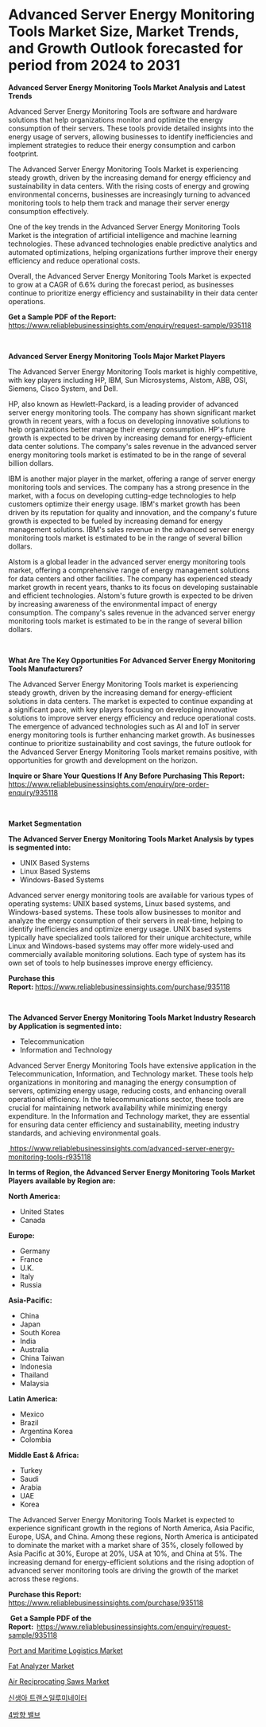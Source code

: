 <p><h1>Advanced Server Energy Monitoring Tools Market Size, Market Trends, and Growth Outlook forecasted for period from 2024 to 2031</h1></p><p><strong>Advanced Server Energy Monitoring Tools Market Analysis and Latest Trends</strong></p>
<p><p>Advanced Server Energy Monitoring Tools are software and hardware solutions that help organizations monitor and optimize the energy consumption of their servers. These tools provide detailed insights into the energy usage of servers, allowing businesses to identify inefficiencies and implement strategies to reduce their energy consumption and carbon footprint.</p><p>The Advanced Server Energy Monitoring Tools Market is experiencing steady growth, driven by the increasing demand for energy efficiency and sustainability in data centers. With the rising costs of energy and growing environmental concerns, businesses are increasingly turning to advanced monitoring tools to help them track and manage their server energy consumption effectively.</p><p>One of the key trends in the Advanced Server Energy Monitoring Tools Market is the integration of artificial intelligence and machine learning technologies. These advanced technologies enable predictive analytics and automated optimizations, helping organizations further improve their energy efficiency and reduce operational costs.</p><p>Overall, the Advanced Server Energy Monitoring Tools Market is expected to grow at a CAGR of 6.6% during the forecast period, as businesses continue to prioritize energy efficiency and sustainability in their data center operations.</p></p>
<p><strong>Get a Sample PDF of the Report:&nbsp;</strong> <a href="https://www.reliablebusinessinsights.com/enquiry/request-sample/935118">https://www.reliablebusinessinsights.com/enquiry/request-sample/935118</a></p>
<p>&nbsp;</p>
<p><strong>Advanced Server Energy Monitoring Tools Major Market Players</strong></p>
<p><p>The Advanced Server Energy Monitoring Tools market is highly competitive, with key players including HP, IBM, Sun Microsystems, Alstom, ABB, OSI, Siemens, Cisco System, and Dell. </p><p>HP, also known as Hewlett-Packard, is a leading provider of advanced server energy monitoring tools. The company has shown significant market growth in recent years, with a focus on developing innovative solutions to help organizations better manage their energy consumption. HP's future growth is expected to be driven by increasing demand for energy-efficient data center solutions. The company's sales revenue in the advanced server energy monitoring tools market is estimated to be in the range of several billion dollars.</p><p>IBM is another major player in the market, offering a range of server energy monitoring tools and services. The company has a strong presence in the market, with a focus on developing cutting-edge technologies to help customers optimize their energy usage. IBM's market growth has been driven by its reputation for quality and innovation, and the company's future growth is expected to be fueled by increasing demand for energy management solutions. IBM's sales revenue in the advanced server energy monitoring tools market is estimated to be in the range of several billion dollars.</p><p>Alstom is a global leader in the advanced server energy monitoring tools market, offering a comprehensive range of energy management solutions for data centers and other facilities. The company has experienced steady market growth in recent years, thanks to its focus on developing sustainable and efficient technologies. Alstom's future growth is expected to be driven by increasing awareness of the environmental impact of energy consumption. The company's sales revenue in the advanced server energy monitoring tools market is estimated to be in the range of several billion dollars.</p></p>
<p>&nbsp;</p>
<p><strong>What Are The Key Opportunities For Advanced Server Energy Monitoring Tools Manufacturers?</strong></p>
<p><p>The Advanced Server Energy Monitoring Tools market is experiencing steady growth, driven by the increasing demand for energy-efficient solutions in data centers. The market is expected to continue expanding at a significant pace, with key players focusing on developing innovative solutions to improve server energy efficiency and reduce operational costs. The emergence of advanced technologies such as AI and IoT in server energy monitoring tools is further enhancing market growth. As businesses continue to prioritize sustainability and cost savings, the future outlook for the Advanced Server Energy Monitoring Tools market remains positive, with opportunities for growth and development on the horizon.</p></p>
<p><strong>Inquire or Share Your Questions If Any Before Purchasing This Report:</strong> <a href="https://www.reliablebusinessinsights.com/enquiry/pre-order-enquiry/935118">https://www.reliablebusinessinsights.com/enquiry/pre-order-enquiry/935118</a></p>
<p>&nbsp;</p>
<p><strong>Market Segmentation</strong></p>
<p><strong>The Advanced Server Energy Monitoring Tools Market Analysis by types is segmented into:</strong></p>
<p><ul><li>UNIX Based Systems</li><li>Linux Based Systems</li><li>Windows-Based Systems</li></ul></p>
<p><p>Advanced server energy monitoring tools are available for various types of operating systems: UNIX based systems, Linux based systems, and Windows-based systems. These tools allow businesses to monitor and analyze the energy consumption of their servers in real-time, helping to identify inefficiencies and optimize energy usage. UNIX based systems typically have specialized tools tailored for their unique architecture, while Linux and Windows-based systems may offer more widely-used and commercially available monitoring solutions. Each type of system has its own set of tools to help businesses improve energy efficiency.</p></p>
<p><strong>Purchase this Report:&nbsp;</strong><a href="https://www.reliablebusinessinsights.com/purchase/935118">https://www.reliablebusinessinsights.com/purchase/935118</a></p>
<p>&nbsp;</p>
<p><strong>The Advanced Server Energy Monitoring Tools Market Industry Research by Application is segmented into:</strong></p>
<p><ul><li>Telecommunication</li><li>Information and Technology</li></ul></p>
<p><p>Advanced Server Energy Monitoring Tools have extensive application in the Telecommunication, Information, and Technology market. These tools help organizations in monitoring and managing the energy consumption of servers, optimizing energy usage, reducing costs, and enhancing overall operational efficiency. In the telecommunications sector, these tools are crucial for maintaining network availability while minimizing energy expenditure. In the Information and Technology market, they are essential for ensuring data center efficiency and sustainability, meeting industry standards, and achieving environmental goals.</p></p>
<p><a href="https://www.reliablebusinessinsights.com/advanced-server-energy-monitoring-tools-r935118">&nbsp;https://www.reliablebusinessinsights.com/advanced-server-energy-monitoring-tools-r935118</a></p>
<p><strong>In terms of Region, the Advanced Server Energy Monitoring Tools Market Players available by Region are:</strong></p>
<p>
    <p> <strong> North America: </strong>
        <ul>
            <li>United States</li>
            <li>Canada</li>
        </ul>
        </p> 
    <p> <strong> Europe: </strong>
        <ul>
            <li>Germany</li>
            <li>France</li>
            <li>U.K.</li>
            <li>Italy</li>
            <li>Russia</li>
        </ul>
        </p> 
    <p> <strong> Asia-Pacific: </strong>
        <ul>
            <li>China</li>
            <li>Japan</li>
            <li>South Korea</li>
            <li>India</li>
            <li>Australia</li>
            <li>China Taiwan</li>
            <li>Indonesia</li>
            <li>Thailand</li>
            <li>Malaysia</li>
        </ul>
        </p> 
    <p> <strong> Latin America: </strong>
        <ul>
            <li>Mexico</li>
            <li>Brazil</li>
            <li>Argentina Korea</li>
            <li>Colombia</li>
        </ul>
        </p> 
    <p> <strong> Middle East & Africa: </strong>
        <ul>
            <li>Turkey</li>
            <li>Saudi</li>
            <li>Arabia</li>
            <li>UAE</li>
            <li>Korea</li>
        </ul>
    </p>
    </p>
<p><p>The Advanced Server Energy Monitoring Tools Market is expected to experience significant growth in the regions of North America, Asia Pacific, Europe, USA, and China. Among these regions, North America is anticipated to dominate the market with a market share of 35%, closely followed by Asia Pacific at 30%, Europe at 20%, USA at 10%, and China at 5%. The increasing demand for energy-efficient solutions and the rising adoption of advanced server monitoring tools are driving the growth of the market across these regions.</p></p>
<p><strong>Purchase this Report: </strong><a href="https://www.reliablebusinessinsights.com/purchase/935118">https://www.reliablebusinessinsights.com/purchase/935118</a></p>
<p>&nbsp;<strong>Get a Sample PDF of the Report:&nbsp;&nbsp;</strong><a href="https://www.reliablebusinessinsights.com/enquiry/request-sample/935118">https://www.reliablebusinessinsights.com/enquiry/request-sample/935118</a></p>
<p><strong></strong></p>
<p><p><a href="https://github.com/zzflqewx24/Market-Research-Report-List-1/blob/main/port-and-maritime-logistics-market.md">Port and Maritime Logistics Market</a></p><p><a href="https://medium.com/@philipholland626/an-in-depth-analysis-of-the-global-fat-analyzer-market-scope-and-its-rapid-growing-14-7-385b97fe3069">Fat Analyzer Market</a></p><p><a href="https://medium.com/@henrykihn_12939/air-reciprocating-saws-market-share-and-new-trends-analysis-by-its-type-application-end-use-and-c009ea0b55d2">Air Reciprocating Saws Market</a></p><p><a href="https://github.com/CliftonFisher9067/Market-Research-Report-List-3/blob/main/252387682237.md">신생아 트랜스일루미네이터</a></p><p><a href="https://github.com/vskv4779xr1/Market-Research-Report-List-4/blob/main/255025882236.md">4방향 밸브</a></p></p>
